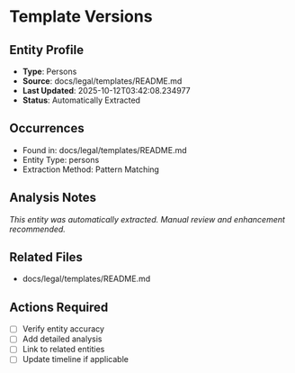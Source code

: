 # Template Versions

## Entity Profile
- **Type**: Persons
- **Source**: docs/legal/templates/README.md
- **Last Updated**: 2025-10-12T03:42:08.234977
- **Status**: Automatically Extracted

## Occurrences
- Found in: docs/legal/templates/README.md
- Entity Type: persons
- Extraction Method: Pattern Matching

## Analysis Notes
*This entity was automatically extracted. Manual review and enhancement recommended.*

## Related Files
- docs/legal/templates/README.md

## Actions Required
- [ ] Verify entity accuracy
- [ ] Add detailed analysis
- [ ] Link to related entities
- [ ] Update timeline if applicable
